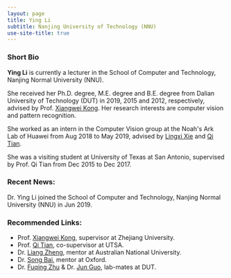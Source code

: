 ```yaml
---
layout: page
title: Ying Li
subtitle: Nanjing University of Technology (NNU)
use-site-title: true
---
```


### Short Bio

**Ying Li** is currently a lecturer in the School of Computer and Technology, Nanjing Normal University (NNU).

She received her Ph.D. degree, M.E. degree and B.E. degree from Dalian University of Technology (DUT) in 2019, 2015 and 2012, respectively, advised by Prof. [Xiangwei Kong](https://person.zju.edu.cn/en/0015183). Her research interests are computer vision and pattern recognition.

She worked as an intern in the Computer Vision group at the Noah's Ark Lab of Huawei from Aug 2018 to May 2019, advised by [Lingxi Xie](http://lingxixie.com/Home.html) and [Qi Tian](http://www.cs.utsa.edu/~qitian/).

She was a visiting student at University of Texas at San Antonio, supervised by Prof. Qi Tian from Dec 2015 to Dec 2017.

### Recent News:

Dr. Ying Li joined the School of Computer and Technology, Nanjing Normal University (NNU) in Jun 2019.

### Recommended Links:
- Prof. [Xiangwei Kong](https://person.zju.edu.cn/en/0015183), supervisor at Zhejiang University.
- Prof. [Qi Tian](http://www.cs.utsa.edu/~qitian/), co-supervisor at UTSA.
- Dr. [Liang Zheng](http://www.liangzheng.com.cn/index.html), mentor at Australian National University.
- Dr. [Song Bai](http://www.songbai.site), mentor at Oxford.
- Dr. [Fuqing Zhu](https://sites.google.com/site/fqzhu001/) & Dr. [Jun Guo](https://sites.google.com/site/eeguojun), lab-mates at DUT.
